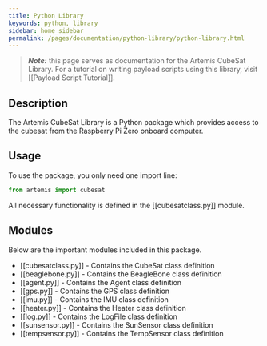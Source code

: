 ```yaml
---
title: Python Library
keywords: python, library
sidebar: home_sidebar
permalink: /pages/documentation/python-library/python-library.html
---
```


> **_Note:_** this page serves as documentation for the Artemis CubeSat Library. For a tutorial on writing payload scripts using this library, visit [[Payload Script Tutorial]].

## Description
The Artemis CubeSat Library is a Python package which provides access to the cubesat from the Raspberry Pi Zero onboard computer.

## Usage
To use the package, you only need one import line:

```python
from artemis import cubesat
```

All necessary functionality is defined in the [[cubesatclass.py]] module.

## Modules
Below are the important modules included in this package.

* [[cubesatclass.py]] - Contains the CubeSat class definition
* [[beaglebone.py]] - Contains the BeagleBone class definition
* [[agent.py]] - Contains the Agent class definition
* [[gps.py]] - Contains the GPS class definition
* [[imu.py]] - Contains the IMU class definition
* [[heater.py]] - Contains the Heater class definition
* [[log.py]] - Contains the LogFile class definition
* [[sunsensor.py]] - Contains the SunSensor class definition
* [[tempsensor.py]] - Contains the TempSensor class definition


